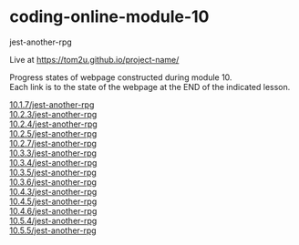 # coding-online-module-10

jest-another-rpg  

Live at https://tom2u.github.io/project-name/  

Progress states of webpage constructed during module 10.  
Each link is to the state of the webpage at the END of the indicated lesson.  

[10.1.7/jest-another-rpg](https://tom2u.github.io/coding-online-module-10/10.1.7/jest-another-rpg)  
[10.2.3/jest-another-rpg](https://tom2u.github.io/coding-online-module-10/10.2.3/jest-another-rpg)  
[10.2.4/jest-another-rpg](https://tom2u.github.io/coding-online-module-10/10.2.3/jest-another-rpg)  
[10.2.5/jest-another-rpg](https://tom2u.github.io/coding-online-module-10/10.2.5/jest-another-rpg)  
[10.2.7/jest-another-rpg](https://tom2u.github.io/coding-online-module-10/10.2.7/jest-another-rpg)  
[10.3.3/jest-another-rpg](https://tom2u.github.io/coding-online-module-10/10.3.3/jest-another-rpg)  
[10.3.4/jest-another-rpg](https://tom2u.github.io/coding-online-module-10/10.3.4/jest-another-rpg)  
[10.3.5/jest-another-rpg](https://tom2u.github.io/coding-online-module-10/10.3.5/jest-another-rpg)  
[10.3.6/jest-another-rpg](https://tom2u.github.io/coding-online-module-10/10.3.6/jest-another-rpg)  
[10.4.3/jest-another-rpg](https://tom2u.github.io/coding-online-module-10/10.4.3/jest-another-rpg)  
[10.4.5/jest-another-rpg](https://tom2u.github.io/coding-online-module-10/10.4.5/jest-another-rpg)  
[10.4.6/jest-another-rpg](https://tom2u.github.io/coding-online-module-10/10.4.6/jest-another-rpg)  
[10.5.4/jest-another-rpg](https://tom2u.github.io/coding-online-module-10/10.5.4/jest-another-rpg)  
[10.5.5/jest-another-rpg](https://tom2u.github.io/coding-online-module-10/10.5.5/jest-another-rpg)  
